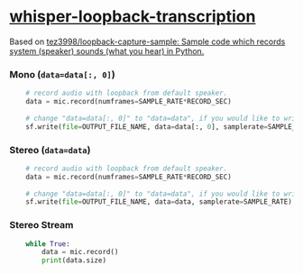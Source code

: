 [whisper-loopback-transcription](https://github.com/dirkarnez/whisper-loopback-transcription)
=============================================================================================
Based on [tez3998/loopback-capture-sample: Sample code which records system (speaker) sounds (what you hear) in Python.](https://github.com/tez3998/loopback-capture-sample)

### Mono (`data=data[:, 0]`)
```python
    # record audio with loopback from default speaker.
    data = mic.record(numframes=SAMPLE_RATE*RECORD_SEC)
    
    # change "data=data[:, 0]" to "data=data", if you would like to write audio as multiple-channels.
    sf.write(file=OUTPUT_FILE_NAME, data=data[:, 0], samplerate=SAMPLE_RATE)
```

### Stereo (`data=data`)
```python
    # record audio with loopback from default speaker.
    data = mic.record(numframes=SAMPLE_RATE*RECORD_SEC)
    
    # change "data=data[:, 0]" to "data=data", if you would like to write audio as multiple-channels.
    sf.write(file=OUTPUT_FILE_NAME, data=data, samplerate=SAMPLE_RATE)
```

### Stereo Stream
```python
    while True:
        data = mic.record()
        print(data.size)
```